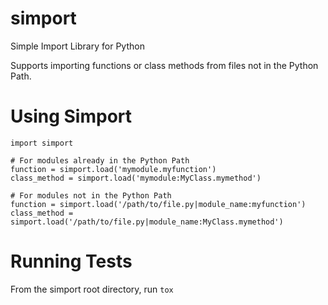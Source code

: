 simport
=======

Simple Import Library for Python

Supports importing functions or class methods from files
not in the Python Path. 

Using Simport
=============

    import simport

    # For modules already in the Python Path
    function = simport.load('mymodule.myfunction')
    class_method = simport.load('mymodule:MyClass.mymethod')

    # For modules not in the Python Path
    function = simport.load('/path/to/file.py|module_name:myfunction')
    class_method = simport.load('/path/to/file.py|module_name:MyClass.mymethod')

Running Tests
=============
From the simport root directory, run `tox`

